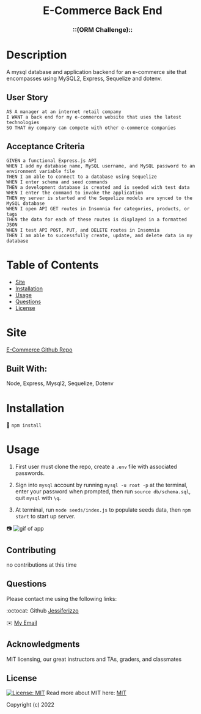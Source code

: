 <h1 align="center"> E-Commerce Back End</h1>  
  
<h3 align="center">::(ORM Challenge):: </h3>

  # Description
  A mysql database and application backend for an e-commerce site that encompasses using MySQL2, Express, Sequelize and dotenv.

  ## User Story
  
```
AS A manager at an internet retail company
I WANT a back end for my e-commerce website that uses the latest technologies
SO THAT my company can compete with other e-commerce companies
```
  
## Acceptance Criteria
  
``` 
GIVEN a functional Express.js API
WHEN I add my database name, MySQL username, and MySQL password to an environment variable file
THEN I am able to connect to a database using Sequelize
WHEN I enter schema and seed commands
THEN a development database is created and is seeded with test data
WHEN I enter the command to invoke the application
THEN my server is started and the Sequelize models are synced to the MySQL database
WHEN I open API GET routes in Insomnia for categories, products, or tags
THEN the data for each of these routes is displayed in a formatted JSON
WHEN I test API POST, PUT, and DELETE routes in Insomnia
THEN I am able to successfully create, update, and delete data in my database
```
  
  # Table of Contents
  * [Site](#site)
  * [Installation](#installation)
  * [Usage](#usage)
  * [Questions](#questions)
  * [License](#license)
  
  # Site 
  [E-Commerce Github Repo](https://github.com/Jessiferizzo/E-Commerce.git)


  ## Built With:
  Node, Express, Mysql2, Sequelize,  Dotenv
  
  # Installation
  💾 
  `npm install`
  
  # Usage
  1. First user must clone the repo, create a `.env` file with associated passwords. 

  2. Sign into `mysql` account by running `mysql -u root -p` at the terminal, enter your password when prompted, then run `source db/schema.sql`, quit `mysql` with `\q`.
  
  3. At terminal, run `node seeds/index.js` to populate seeds data, then `npm start` to start up server. 

   📷 
   ![gif of app](./public/images/habitual%20_%20Habit%20Tracker.gif)
  

  ## Contributing
   no contributions at this time
  
  ## Questions
  Please contact me using the following links:

  :octocat: Github [Jessiferizzo](https://github.com/jessiferizzo) 

  ✉️ [My Email](mailto:jsisavath2@gmail.com)

  ## Acknowledgments
 MIT licensing, our great instructors and TAs, graders, and classmates

  ## License
  [![License: MIT](https://img.shields.io/badge/License-MIT-green.svg)](https://opensource.org/licenses/MIT)
  Read more about MIT here:
  [MIT](https://opensource.org/licenses/MIT)

  Copyright (c) 2022 
